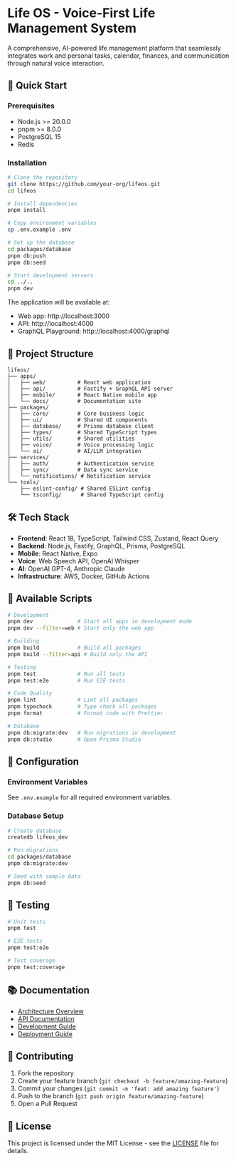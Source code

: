 # Life OS - Voice-First Life Management System

A comprehensive, AI-powered life management platform that seamlessly integrates work and personal tasks, calendar, finances, and communication through natural voice interaction.

## 🚀 Quick Start

### Prerequisites

- Node.js >= 20.0.0
- pnpm >= 8.0.0
- PostgreSQL 15
- Redis

### Installation

```bash
# Clone the repository
git clone https://github.com/your-org/lifeos.git
cd lifeos

# Install dependencies
pnpm install

# Copy environment variables
cp .env.example .env

# Set up the database
cd packages/database
pnpm db:push
pnpm db:seed

# Start development servers
cd ../..
pnpm dev
```

The application will be available at:
- Web app: http://localhost:3000
- API: http://localhost:4000
- GraphQL Playground: http://localhost:4000/graphql

## 📁 Project Structure

```
lifeos/
├── apps/
│   ├── web/          # React web application
│   ├── api/          # Fastify + GraphQL API server
│   ├── mobile/       # React Native mobile app
│   └── docs/         # Documentation site
├── packages/
│   ├── core/         # Core business logic
│   ├── ui/           # Shared UI components
│   ├── database/     # Prisma database client
│   ├── types/        # Shared TypeScript types
│   ├── utils/        # Shared utilities
│   ├── voice/        # Voice processing logic
│   └── ai/           # AI/LLM integration
├── services/
│   ├── auth/         # Authentication service
│   ├── sync/         # Data sync service
│   └── notifications/ # Notification service
└── tools/
    ├── eslint-config/ # Shared ESLint config
    └── tsconfig/      # Shared TypeScript config
```

## 🛠️ Tech Stack

- **Frontend**: React 18, TypeScript, Tailwind CSS, Zustand, React Query
- **Backend**: Node.js, Fastify, GraphQL, Prisma, PostgreSQL
- **Mobile**: React Native, Expo
- **Voice**: Web Speech API, OpenAI Whisper
- **AI**: OpenAI GPT-4, Anthropic Claude
- **Infrastructure**: AWS, Docker, GitHub Actions

## 📝 Available Scripts

```bash
# Development
pnpm dev              # Start all apps in development mode
pnpm dev --filter=web # Start only the web app

# Building
pnpm build            # Build all packages
pnpm build --filter=api # Build only the API

# Testing
pnpm test             # Run all tests
pnpm test:e2e         # Run E2E tests

# Code Quality
pnpm lint             # Lint all packages
pnpm typecheck        # Type check all packages
pnpm format           # Format code with Prettier

# Database
pnpm db:migrate:dev   # Run migrations in development
pnpm db:studio        # Open Prisma Studio
```

## 🔧 Configuration

### Environment Variables

See `.env.example` for all required environment variables.

### Database Setup

```bash
# Create database
createdb lifeos_dev

# Run migrations
cd packages/database
pnpm db:migrate:dev

# Seed with sample data
pnpm db:seed
```

## 🧪 Testing

```bash
# Unit tests
pnpm test

# E2E tests
pnpm test:e2e

# Test coverage
pnpm test:coverage
```

## 📚 Documentation

- [Architecture Overview](docs/architecture/README.md)
- [API Documentation](docs/api/README.md)
- [Development Guide](docs/guides/development.md)
- [Deployment Guide](docs/guides/deployment.md)

## 🤝 Contributing

1. Fork the repository
2. Create your feature branch (`git checkout -b feature/amazing-feature`)
3. Commit your changes (`git commit -m 'feat: add amazing feature'`)
4. Push to the branch (`git push origin feature/amazing-feature`)
5. Open a Pull Request

## 📄 License

This project is licensed under the MIT License - see the [LICENSE](LICENSE) file for details.